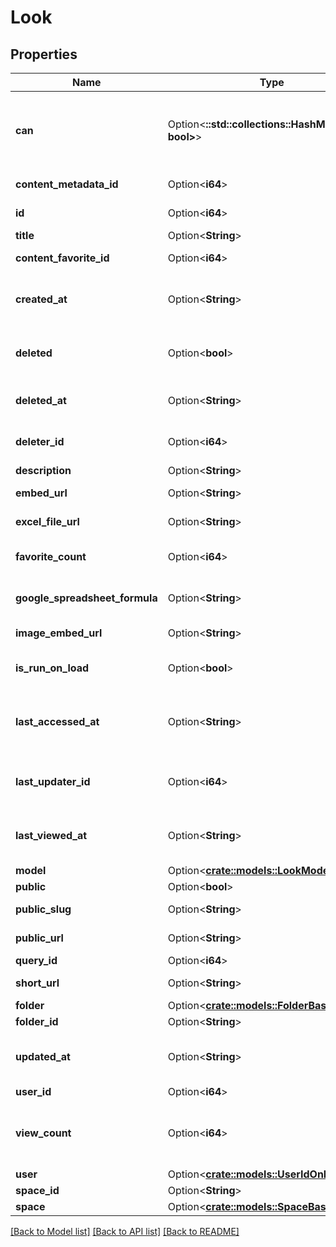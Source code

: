 # Look

## Properties

Name | Type | Description | Notes
------------ | ------------- | ------------- | -------------
**can** | Option<**::std::collections::HashMap<String, bool>**> | Operations the current user is able to perform on this object | [optional][readonly]
**content_metadata_id** | Option<**i64**> | Id of content metadata | [optional][readonly]
**id** | Option<**i64**> | Unique Id | [optional][readonly]
**title** | Option<**String**> | Look Title | [optional]
**content_favorite_id** | Option<**i64**> | Content Favorite Id | [optional][readonly]
**created_at** | Option<**String**> | Time that the Look was created. | [optional][readonly]
**deleted** | Option<**bool**> | Whether or not a look is 'soft' deleted. | [optional]
**deleted_at** | Option<**String**> | Time that the Look was deleted. | [optional][readonly]
**deleter_id** | Option<**i64**> | Id of User that deleted the look. | [optional][readonly]
**description** | Option<**String**> | Description | [optional]
**embed_url** | Option<**String**> | Embed Url | [optional][readonly]
**excel_file_url** | Option<**String**> | Excel File Url | [optional][readonly]
**favorite_count** | Option<**i64**> | Number of times favorited | [optional][readonly]
**google_spreadsheet_formula** | Option<**String**> | Google Spreadsheet Formula | [optional][readonly]
**image_embed_url** | Option<**String**> | Image Embed Url | [optional][readonly]
**is_run_on_load** | Option<**bool**> | auto-run query when Look viewed | [optional]
**last_accessed_at** | Option<**String**> | Time that the Look was last accessed by any user | [optional][readonly]
**last_updater_id** | Option<**i64**> | Id of User that last updated the look. | [optional][readonly]
**last_viewed_at** | Option<**String**> | Time last viewed in the Looker web UI | [optional][readonly]
**model** | Option<[**crate::models::LookModel**](LookModel.md)> |  | [optional]
**public** | Option<**bool**> | Is Public | [optional]
**public_slug** | Option<**String**> | Public Slug | [optional][readonly]
**public_url** | Option<**String**> | Public Url | [optional][readonly]
**query_id** | Option<**i64**> | Query Id | [optional]
**short_url** | Option<**String**> | Short Url | [optional][readonly]
**folder** | Option<[**crate::models::FolderBase**](FolderBase.md)> |  | [optional]
**folder_id** | Option<**String**> | Folder Id | [optional]
**updated_at** | Option<**String**> | Time that the Look was updated. | [optional][readonly]
**user_id** | Option<**i64**> | User Id | [optional]
**view_count** | Option<**i64**> | Number of times viewed in the Looker web UI | [optional][readonly]
**user** | Option<[**crate::models::UserIdOnly**](UserIdOnly.md)> |  | [optional]
**space_id** | Option<**String**> | Space Id | [optional]
**space** | Option<[**crate::models::SpaceBase**](SpaceBase.md)> |  | [optional]

[[Back to Model list]](../README.md#documentation-for-models) [[Back to API list]](../README.md#documentation-for-api-endpoints) [[Back to README]](../README.md)


